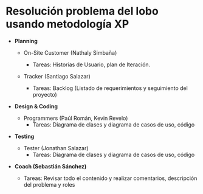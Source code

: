 # Resolución problema del lobo usando metodología XP

* **Planning**
  - On-Site Customer (Nathaly Simbaña)
    - Tareas: Historias de Usuario, plan de Iteración.

  - Tracker (Santiago Salazar)
    - Tareas: Backlog (Listado de requerimientos y seguimiento del proyecto)

* **Design & Coding**
  - Programmers (Paúl Román, Kevin Revelo)
    - Tareas: Diagrama de clases y diagrama de casos de uso, código

* **Testing**
  - Tester (Jonathan Salazar)
    - Tareas: Diagrama de clases y diagrama de casos de uso, código

* **Coach (Sebastián Sánchez)**
  - Tareas: Revisar todo el contenido y realizar comentarios, descripción del problema y roles
